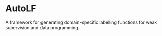 # AutoLF
A framework for generating domain-specific labelling functions for weak supervision and data programming.
